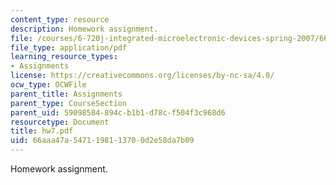 ```yaml
---
content_type: resource
description: Homework assignment.
file: /courses/6-720j-integrated-microelectronic-devices-spring-2007/66aaa47a5471198113700d2e58da7b09_hw7.pdf
file_type: application/pdf
learning_resource_types:
- Assignments
license: https://creativecommons.org/licenses/by-nc-sa/4.0/
ocw_type: OCWFile
parent_title: Assignments
parent_type: CourseSection
parent_uid: 59098584-894c-b1b1-d78c-f504f3c968d6
resourcetype: Document
title: hw7.pdf
uid: 66aaa47a-5471-1981-1370-0d2e58da7b09
---
```

Homework assignment.